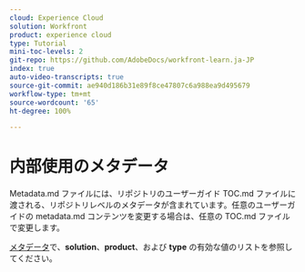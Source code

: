 ```yaml
---
cloud: Experience Cloud
solution: Workfront
product: experience cloud
type: Tutorial
mini-toc-levels: 2
git-repo: https://github.com/AdobeDocs/workfront-learn.ja-JP
index: true
auto-video-transcripts: true
source-git-commit: ae940d186b31e89f8ce47807c6a988ea9d495679
workflow-type: tm+mt
source-wordcount: '65'
ht-degree: 100%

---
```



# 内部使用のメタデータ

Metadata.md ファイルには、リポジトリのユーザーガイド TOC.md ファイルに渡される、リポジトリレベルのメタデータが含まれています。任意のユーザーガイドの metadata.md コンテンツを変更する場合は、任意の TOC.md ファイルで変更します。

[メタデータ](https://experienceleague.adobe.com/docs/authoring-guide-exl/using/editing/user-guide-setup/metadata.html?lang=ja)で、**solution**、**product**、および **type** の有効な値のリストを参照してください。
